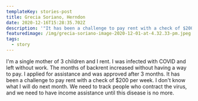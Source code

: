 ```yaml
---
templateKey: stories-post
title: Grecia Soriano, Herndon
date: 2020-12-16T15:28:35.702Z
description: '"It has been a challenge to pay rent with a check of $200 per week."'
featuredimage: /img/grecia-soriano-image-2020-12-01-at-4.32.33-pm.jpeg
tags:
  - story
---
```


I'm a single mother of 3 children and I rent. I was infected with COVID and left without work. The months of backrent increased without having a way to pay. I applied for assistance and was approved after 3 months. It has been a challenge to pay rent with a check of $200 per week. I don't know what I will do next month. We need to track people who contract the virus, and we need to have income assistance until this disease is no more.
